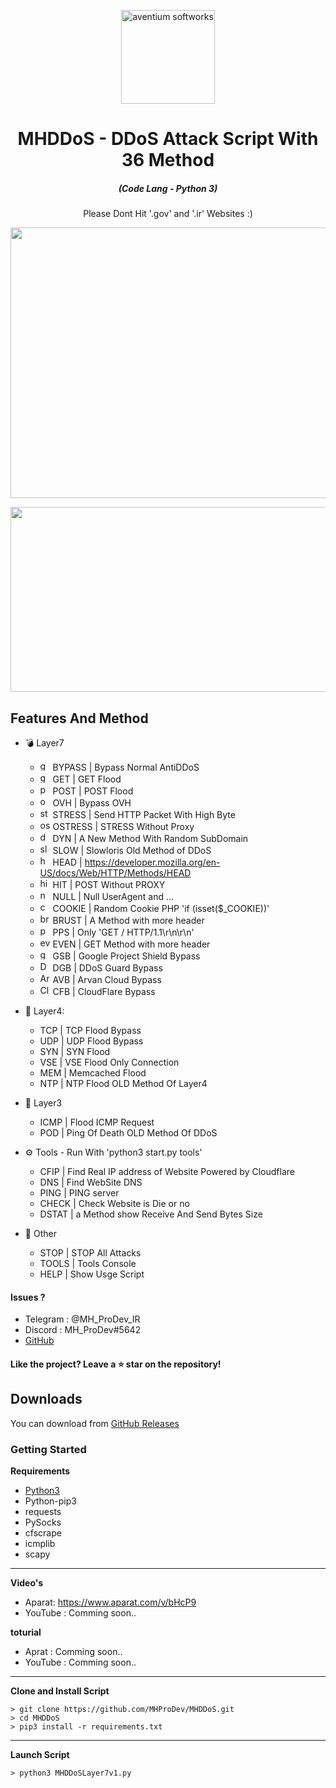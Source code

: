 <p align="center"><img src="./screenshot/logo.ico" width="150px" height="150px" alt="aventium softworks"></p>

<h1 align="center">MHDDoS - DDoS Attack Script With 36 Method</h1>

<em><h5 align="center">(Code Lang - Python 3)</h5></em>


<p align="center">Please Dont Hit '.gov'  and '.ir' Websites :)</p>

<p align="center"><img src="https://i.imgur.com/aNrHJcA.png" width="1078" height="433" alt="POWER"></p>
<p align="center"><img src="https://i.imgur.com/ueDhdte.png" width="1078" height="296" alt="SCRIPT"></p>

## Features And Method

 * 💣 Layer7
   * <img src="https://image.flaticon.com/icons/png/128/2431/2431664.png" width="16" height="16" alt="get"> BYPASS |  Bypass Normal AntiDDoS
   * <img src="https://image.flaticon.com/icons/png/128/2431/2431664.png" width="16" height="16" alt="get"> GET | GET Flood
   * <img src="https://cdn0.iconfinder.com/data/icons/database-storage-5/60/server__database__fire__burn__safety-512.png" width="16" height="16" alt="post"> POST | POST Flood
   * <img src="https://upload.wikimedia.org/wikipedia/en/thumb/f/f9/OVH_Logo.svg/1200px-OVH_Logo.svg.png" width="16" height="16" alt="ovh"> OVH | Bypass OVH
   * <img src="https://cdn.iconscout.com/icon/premium/png-256-thumb/cyber-bullying-2557797-2152371.png" width="16" height="16" alt="stress"> STRESS | Send HTTP Packet With High Byte 
   * <img src="https://cdn.iconscout.com/icon/premium/png-512-thumb/cyber-bullying-2546272-2128939.png" width="16" height="16" alt="ostress"> OSTRESS | STRESS Without Proxy
   * <img src="https://image.flaticon.com/icons/png/512/3132/3132142.png" width="16" height="16" alt="dyn"> DYN | A New Method With Random SubDomain
   * <img src="https://cdn2.iconfinder.com/data/icons/poison-and-venom-fill/160/loris2-512.png" width="16" height="16" alt="slow"> SLOW | Slowloris Old Method of DDoS
   * <img src="https://lyrahosting.com/wp-content/uploads/2020/06/ddos-how-work-icon.png" width="16" height="16" alt="head"> HEAD | https://developer.mozilla.org/en-US/docs/Web/HTTP/Methods/HEAD
   * <img src="https://cdn.iconscout.com/icon/free/png-512/direct-hit-archery-goal-target-mission-33520.png" width="16" height="16" alt="hit"> HIT | POST Without PROXY
   * <img src="https://img.icons8.com/plasticine/2x/null-symbol.png" width="16" height="16" alt="null"> NULL | Null UserAgent and ...
   * <img src="https://i.pinimg.com/originals/03/2e/7d/032e7d0755cd511c753bcb6035d44f68.png" width="16" height="16" alt="cookie"> COOKIE | Random Cookie PHP 'if (isset($_COOKIE))'
   * <img src="https://image.flaticon.com/icons/png/512/3041/3041248.png" width="16" height="16" alt="brust"> BRUST | A Method with more header
   * <img src="https://image.flaticon.com/icons/png/512/2100/2100795.png" width="16" height="16" alt="pps"> PPS |  Only 'GET / HTTP/1.1\r\n\r\n'
   * <img src="https://cdn3.iconfinder.com/data/icons/internet-security-14/48/DDoS_website_webpage_bomb_virus_protection-512.png" width="16" height="16" alt="even"> EVEN | GET Method with more header
   * <img src="https://masbadar.com/wp-content/uploads/2016/02/Logo-Projects-Shield-2.jpg" width="16" height="16" alt="googleshield"> GSB | Google Project Shield Bypass
   * <img src="https://seeklogo.com/images/D/ddos-guard-logo-CFEFCA409C-seeklogo.com.png" width="16" height="16" alt="DDoSGuard"> DGB | DDoS Guard Bypass
   * <img src="https://i.imgur.com/bGL8qfw.png" width="16" height="16" alt="ArvanCloud"> AVB | Arvan Cloud Bypass
   * <img src="https://techcrunch.com/wp-content/uploads/2019/06/J2LlHqT3qJl0bG9Alpgc-1-730x438.png?w=730" width="16" height="16" alt="CloudFlare"> CFB | CloudFlare Bypass

* 🧨 Layer4: 
  * TCP | TCP Flood Bypass
  * UDP | UDP Flood Bypass
  * SYN | SYN Flood
  * VSE | VSE Flood Only Connection
  * MEM | Memcached Flood
  * NTP | NTP Flood OLD Method Of Layer4

* 🏹 Layer3
  * ICMP | Flood ICMP Request
  * POD | Ping Of Death OLD Method Of DDoS

* ⚙️ Tools - Run With 'python3 start.py tools'
  * CFIP | Find Real IP address of Website Powered by Cloudflare
  * DNS | Find WebSite DNS
  * PING | PING server
  * CHECK | Check Website is Die or no
  * DSTAT | a Method show Receive And Send Bytes Size

* 🎩 Other
  * STOP | STOP All Attacks
  * TOOLS | Tools Console
  * HELP | Show Usge Script

#### Issues ? 
 * Telegram : @MH_ProDev_IR
 * Discord : MH_ProDev#5642
 * [GitHub][github]
#### Like the project? Leave a ⭐ star on the repository!

## Downloads

You can download from [GitHub Releases](https://github.com/MHProDev/MHDDoS/releases)

### Getting Started

**Requirements**

* [Python3][python3]
* Python-pip3
* requests
* PySocks
* cfscrape
* icmplib
* scapy
---

**Video's**

* Aparat: https://www.aparat.com/v/bHcP9
* YouTube : Comming soon..

**toturial**

* Aprat : Comming soon..
* YouTube : Comming soon..

---

**Clone and Install Script**

```console
> git clone https://github.com/MHProDev/MHDDoS.git
> cd MHDDoS
> pip3 install -r requirements.txt
```

---

**Launch Script**

```console
> python3 MHDDoSLayer7v1.py
```

[python3]: https://python.org 'Python3'
[github]: https://github.com/MHProDev/MHDDoS/issues 'GitHub'
